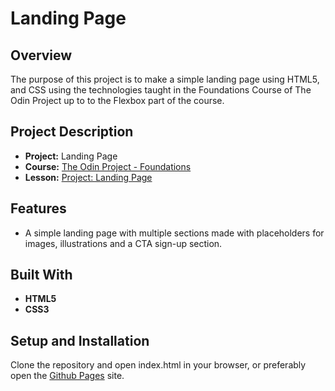 # Landing Page

## Overview

The purpose of this project is to make a simple landing page using HTML5, and CSS using the technologies taught in the Foundations Course of The Odin Project up to to the Flexbox part of the course.

## Project Description

- **Project:** Landing Page
- **Course:** [The Odin Project - Foundations](https://www.theodinproject.com/paths/foundations/courses/foundations)
- **Lesson:** [Project: Landing Page](https://www.theodinproject.com/lessons/foundations-landing-page)

## Features
- A simple landing page with multiple sections made with placeholders for images, illustrations and a CTA sign-up section.

## Built With

- **HTML5**
- **CSS3**

## Setup and Installation

Clone the repository and open index.html in your browser, or preferably open the [Github Pages](https://xiphiros.github.io/odin-landing-page/) site.